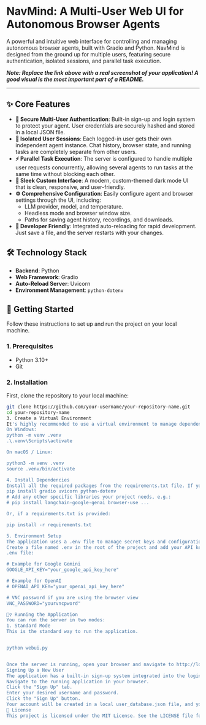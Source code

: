 # NavMind: A Multi-User Web UI for Autonomous Browser Agents

A powerful and intuitive web interface for controlling and managing autonomous browser agents, built with Gradio and Python. NavMind is designed from the ground up for multiple users, featuring secure authentication, isolated sessions, and parallel task execution.


***Note: Replace the link above with a real screenshot of your application! A good visual is the most important part of a README.***

---

## ✨ Core Features

*   **🔐 Secure Multi-User Authentication**: Built-in sign-up and login system to protect your agent. User credentials are securely hashed and stored in a local JSON file.
*   **👤 Isolated User Sessions**: Each logged-in user gets their own independent agent instance. Chat history, browser state, and running tasks are completely separate from other users.
*   **⚡ Parallel Task Execution**: The server is configured to handle multiple user requests concurrently, allowing several agents to run tasks at the same time without blocking each other.
*   **🎨 Sleek Custom Interface**: A modern, custom-themed dark mode UI that is clean, responsive, and user-friendly.
*   **⚙️ Comprehensive Configuration**: Easily configure agent and browser settings through the UI, including:
    *   LLM provider, model, and temperature.
    *   Headless mode and browser window size.
    *   Paths for saving agent history, recordings, and downloads.
*   **🚀 Developer Friendly**: Integrated auto-reloading for rapid development. Just save a file, and the server restarts with your changes.

## 🛠️ Technology Stack

*   **Backend**: Python
*   **Web Framework**: Gradio
*   **Auto-Reload Server**: Uvicorn
*   **Environment Management**: `python-dotenv`

## 🚀 Getting Started

Follow these instructions to set up and run the project on your local machine.

### 1. Prerequisites

*   Python 3.10+
*   Git

### 2. Installation

First, clone the repository to your local machine:
```bash
git clone https://github.com/your-username/your-repository-name.git
cd your-repository-name
3. Create a Virtual Environment
It's highly recommended to use a virtual environment to manage dependencies.
On Windows:
python -m venv .venv
.\.venv\Scripts\activate

On macOS / Linux:

python3 -m venv .venv
source .venv/bin/activate

4. Install Dependencies
Install all the required packages from the requirements.txt file. If you do not have one, you can create it by running pip freeze > requirements.txt after installing the packages below.
pip install gradio uvicorn python-dotenv
# Add any other specific libraries your project needs, e.g.:
# pip install langchain-google-genai browser-use ...

Or, if a requirements.txt is provided:

pip install -r requirements.txt

5. Environment Setup
The application uses a .env file to manage secret keys and configurations.
Create a file named .env in the root of the project and add your API keys. Use the example below as a template:
.env file:

# Example for Google Gemini
GOOGLE_API_KEY="your_google_api_key_here"

# Example for OpenAI
# OPENAI_API_KEY="your_openai_api_key_here"

# VNC password if you are using the browser view
VNC_PASSWORD="yourvncpword"

🏃‍♀️ Running the Application
You can run the server in two modes:
1. Standard Mode
This is the standard way to run the application.


python webui.py


Once the server is running, open your browser and navigate to http://localhost:7788.
Signing Up a New User
The application has a built-in sign-up system integrated into the login screen.
Navigate to the running application in your browser.
Click the "Sign Up" tab.
Enter your desired username and password.
Click the "Sign Up" button.
Your account will be created in a local user_database.json file, and you will be logged in automatically. For future sessions, you can use the "Login" tab.
📄 License
This project is licensed under the MIT License. See the LICENSE file for details.
